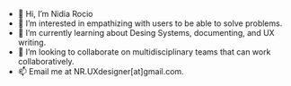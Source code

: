 - 👋 Hi, I’m Nidia Rocio 
- 👀 I’m interested in empathizing with users to be able to solve problems.
- 🌱 I’m currently learning about Desing Systems, documenting, and UX writing.
- 💞️ I’m looking to collaborate on multidisciplinary teams that can work collaboratively.
- 📫 Email me at NR.UXdesigner[at]gmail.com.
